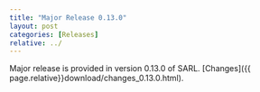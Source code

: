 ```yaml
---
title: "Major Release 0.13.0"
layout: post
categories: [Releases]
relative: ../
---
```


Major release is provided in version 0.13.0 of SARL. [Changes]({{ page.relative}}download/changes_0.13.0.html).
